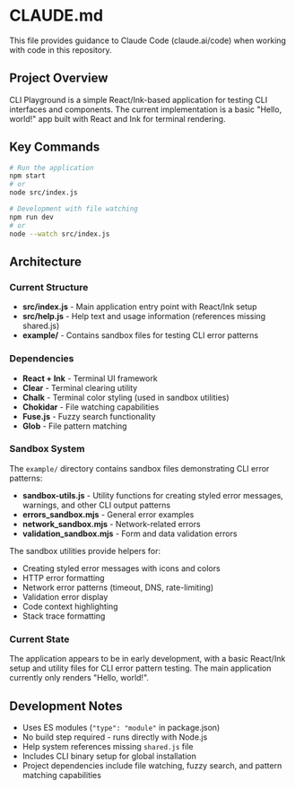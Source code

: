 # CLAUDE.md

This file provides guidance to Claude Code (claude.ai/code) when working with code in this repository.

## Project Overview

CLI Playground is a simple React/Ink-based application for testing CLI interfaces and components. The current implementation is a basic "Hello, world!" app built with React and Ink for terminal rendering.

## Key Commands

```bash
# Run the application
npm start
# or
node src/index.js

# Development with file watching
npm run dev
# or
node --watch src/index.js
```

## Architecture

### Current Structure

- **src/index.js** - Main application entry point with React/Ink setup
- **src/help.js** - Help text and usage information (references missing shared.js)
- **example/** - Contains sandbox files for testing CLI error patterns

### Dependencies

- **React + Ink** - Terminal UI framework
- **Clear** - Terminal clearing utility
- **Chalk** - Terminal color styling (used in sandbox utilities)
- **Chokidar** - File watching capabilities
- **Fuse.js** - Fuzzy search functionality
- **Glob** - File pattern matching

### Sandbox System

The `example/` directory contains sandbox files demonstrating CLI error patterns:

- **sandbox-utils.js** - Utility functions for creating styled error messages, warnings, and other CLI output patterns
- **errors_sandbox.mjs** - General error examples
- **network_sandbox.mjs** - Network-related errors  
- **validation_sandbox.mjs** - Form and data validation errors

The sandbox utilities provide helpers for:
- Creating styled error messages with icons and colors
- HTTP error formatting
- Network error patterns (timeout, DNS, rate-limiting)
- Validation error display
- Code context highlighting
- Stack trace formatting

### Current State

The application appears to be in early development, with a basic React/Ink setup and utility files for CLI error pattern testing. The main application currently only renders "Hello, world!".

## Development Notes

- Uses ES modules (`"type": "module"` in package.json)
- No build step required - runs directly with Node.js
- Help system references missing `shared.js` file
- Includes CLI binary setup for global installation
- Project dependencies include file watching, fuzzy search, and pattern matching capabilities